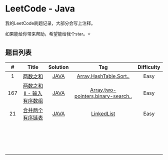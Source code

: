 # LeetCode - Java

我的LeetCode刷题记录，大部分会写上注释。

如果能给你带来帮助，希望能给我个star。⭐

## 题目列表

|  #   |                            Title                             |                           Solution                           |                             Tag                              | Difficulty |
| :--: | :----------------------------------------------------------: | :----------------------------------------------------------: | :----------------------------------------------------------: | :--------: |
|  1   |   [两数之和](<https://leetcode-cn.com/problems/two-sum/>)    | [JAVA](<https://github.com/kosmosr/leetcode/tree/master/src/main/java/twoSum001>) | [Array,HashTable,Sort..](<https://leetcode-cn.com/problemset/all/?topicSlugs=array%2Chash-table%2Csort>) |    Easy    |
| 167  | [两数之和 II - 输入有序数组](https://leetcode-cn.com/problems/two-sum-ii-input-array-is-sorted/) | [JAVA](<https://github.com/kosmosr/leetcode/tree/master/src/main/java/twoSumIIArrayIsSorted167>) | [Array,two-pointers,binary-search..](<https://leetcode-cn.com/problemset/all/?topicSlugs=array%2Ctwo-pointers%2Cbinary-search>) |    Easy    |
|  21  | [ 合并两个有序链表](https://leetcode-cn.com/problems/merge-two-sorted-lists/) | [JAVA](<https://github.com/kosmosr/leetcode/tree/master/src/main/java/mergeTwoSortedLinkedLists21>) |    [LinkedList](https://leetcode-cn.com/tag/linked-list/)    |    Easy    |
|      |                                                              |                                                              |                                                              |            |
|      |                                                              |                                                              |                                                              |            |
|      |                                                              |                                                              |                                                              |            |
|      |                                                              |                                                              |                                                              |            |
|      |                                                              |                                                              |                                                              |            |
|      |                                                              |                                                              |                                                              |            |
|      |                                                              |                                                              |                                                              |            |
|      |                                                              |                                                              |                                                              |            |
|      |                                                              |                                                              |                                                              |            |
|      |                                                              |                                                              |                                                              |            |
|      |                                                              |                                                              |                                                              |            |
|      |                                                              |                                                              |                                                              |            |
|      |                                                              |                                                              |                                                              |            |
|      |                                                              |                                                              |                                                              |            |
|      |                                                              |                                                              |                                                              |            |
|      |                                                              |                                                              |                                                              |            |
|      |                                                              |                                                              |                                                              |            |

